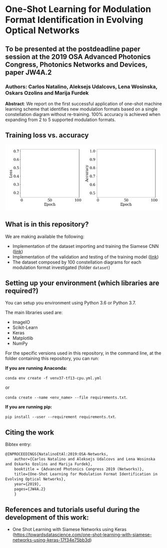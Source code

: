 # One-Shot Learning for Modulation Format Identification in Evolving Optical Networks

## To be presented at the postdeadline paper session at the 2019 OSA Advanced Photonics Congress, Photonics Networks and Devices, paper JW4A.2

### Authors: Carlos Natalino, Aleksejs Udalcovs, Lena Wosinska, Oskars Ozolins and Marija Furdek

**Abstract**: We report on the first successful application of one-shot machine learning scheme that identifies new modulation formats based on a single constellation diagram without re-training. 100% accuracy is achieved when expanding from 2 to 5 supported modulation formats.

## Training loss vs. accuracy

![Training epochs](results/training-anim.gif)

## What is in this repository?
We are making available the following:
* Implementation of the dataset importing and training the Siamese CNN ([link](./importing-training.ipynb))
* Implementation of the validation and testing of the training model ([link](./testing-plotting.ipynb))
* The dataset composed by 100 constellation diagrams for each modulation format investigated (folder `dataset`)

## Setting up your environment (which libraries are required?)
You can setup you environment using Python 3.6 or Python 3.7.

The main libraries used are:
* ImageIO
* Scikit-Learn
* Keras
* Matplotlib
* NumPy

For the specific versions used in this repository, in the command line, at the folder containing this repository, you can run:

**If you are running Anaconda:**

`conda env create -f venv37-tf13-cpu.yml.yml` 

or 

`conda create --name <env_name> --file requirements.txt`.

**If you are running pip:**

`pip install --user --requirement requirements.txt`.

## Citing the work

Bibtex entry:

~~~~
@INPROCEEDINGS{NatalinoEtAl:2019:OSA-Networks, 
    author={Carlos Natalino and Aleksejs Udalcovs and Lena Wosinska and Oskarks Ozolins and Marija Furdek}, 
    booktitle = {Advanced Photonics Congress 2019 (Networks)},
    title={One-Shot Learning for Modulation Format Identification in Evolving Optical Networks}, 
    year={2019}, 
    pages={JW4A.2}
    }
~~~~

## References and tutorials useful during the development of this work:
* One Shot Learning with Siamese Networks using Keras (https://towardsdatascience.com/one-shot-learning-with-siamese-networks-using-keras-17f34e75bb3d)